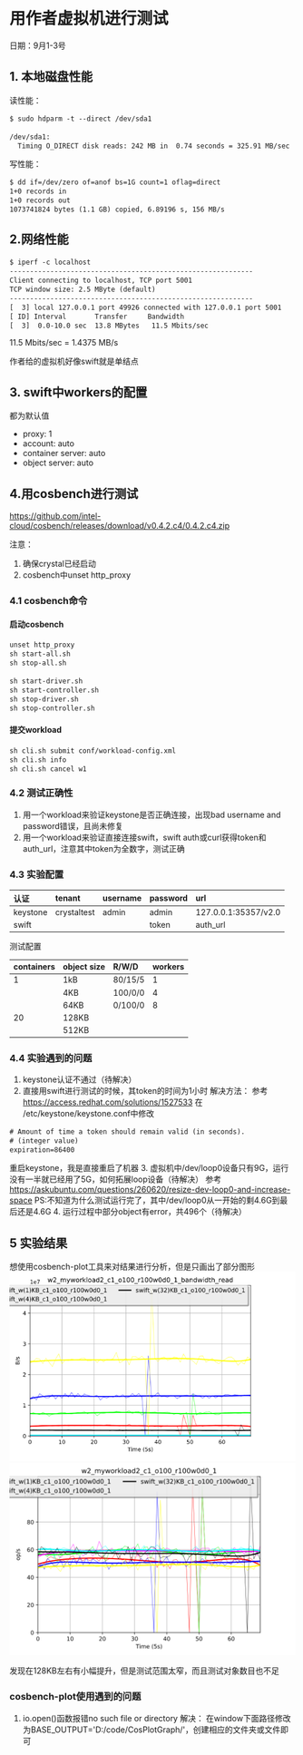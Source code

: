 # 用作者虚拟机进行测试
日期：9月1-3号
## 1. 本地磁盘性能
读性能：
```
$ sudo hdparm -t --direct /dev/sda1

/dev/sda1:
  Timing O_DIRECT disk reads: 242 MB in  0.74 seconds = 325.91 MB/sec
```
写性能：
```
$ dd if=/dev/zero of=anof bs=1G count=1 oflag=direct
1+0 records in
1+0 records out
1073741824 bytes (1.1 GB) copied, 6.89196 s, 156 MB/s
```

## 2.网络性能
```
$ iperf -c localhost
------------------------------------------------------------
Client connecting to localhost, TCP port 5001
TCP window size: 2.5 MByte (default)
------------------------------------------------------------
[  3] local 127.0.0.1 port 49926 connected with 127.0.0.1 port 5001
[ ID] Interval       Transfer     Bandwidth
[  3]  0.0-10.0 sec  13.8 MBytes   11.5 Mbits/sec
```
11.5 Mbits/sec = 1.4375 MB/s

作者给的虚拟机好像swift就是单结点

## 3. swift中workers的配置
都为默认值
- proxy: 1
- account: auto
- container server: auto
- object server: auto

## 4.用cosbench进行测试
https://github.com/intel-cloud/cosbench/releases/download/v0.4.2.c4/0.4.2.c4.zip

注意：
1. 确保crystal已经启动
2. cosbench中unset http_proxy

### 4.1 cosbench命令
#### 启动cosbench
```
unset http_proxy
sh start-all.sh
sh stop-all.sh

sh start-driver.sh
sh start-controller.sh
sh stop-driver.sh
sh stop-controller.sh
```
#### 提交workload
```
sh cli.sh submit conf/workload-config.xml
sh cli.sh info
sh cli.sh cancel w1
```
### 4.2 测试正确性
1. 用一个workload来验证keystone是否正确连接，出现bad username and password错误，且尚未修复
2. 用一个workload来验证直接连接swift，swift auth或curl获得token和auth_url，注意其中token为全数字，测试正确

### 4.3 实验配置
|认证|tenant|username|password|url|
|:--|:--|:--|:--|:--|
|keystone|crystaltest|admin|admin|127.0.0.1:35357/v2.0|
|swift|||token|auth_url|

测试配置

|containers|object size|R/W/D|workers|
|:--|:--|:--|:--|
|1|1kB|80/15/5|1|
||4KB|100/0/0|4|
||64KB|0/100/0|8|
|20|128KB|||
||512KB||||

### 4.4 实验遇到的问题
1. keystone认证不通过（待解决）
2. 直接用swift进行测试的时候，其token的时间为1小时
解决方法：
参考 https://access.redhat.com/solutions/1527533
在 /etc/keystone/keystone.conf中修改
```
# Amount of time a token should remain valid (in seconds).
# (integer value)
expiration=86400
```
重启keystone，我是直接重启了机器
3. 虚拟机中/dev/loop0设备只有9G，运行没有一半就已经用了5G，如何拓展loop设备（待解决）
参考 https://askubuntu.com/questions/260620/resize-dev-loop0-and-increase-space
PS:不知道为什么测试运行完了，其中/dev/loop0从一开始的剩4.6G到最后还是4.6G
4. 运行过程中部分object有error，共496个（待解决）


## 5 实验结果
想使用cosbench-plot工具来对结果进行分析，但是只画出了部分图形
![image](https://github.com/sdu-merrye/study/blob/master/picture/cosbench_test_v1_bandwidth-read.png)
![image](https://github.com/sdu-merrye/study/blob/master/picture/cosbench_test_v1_throughput-read.png)

发现在128KB左右有小幅提升，但是测试范围太窄，而且测试对象数目也不足
### cosbench-plot使用遇到的问题
1. io.open()函数报错no such file or directory
解决：
在window下面路径修改为BASE_OUTPUT='D:/code/CosPlotGraph/'，创建相应的文件夹或文件即可
